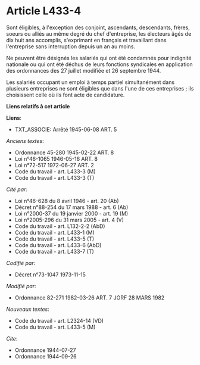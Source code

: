 # Article L433-4

Sont éligibles, à l'exception des conjoint, ascendants, descendants, frères, soeurs ou alliés au même degré du chef
d'entreprise, les électeurs âgés de dix huit ans accomplis, s'exprimant en français et travaillant dans l'entreprise sans
interruption depuis un an au moins.

Ne peuvent être désignés les salariés qui ont été condamnés pour indignité nationale ou qui ont été déchus de leurs fonctions
syndicales en application des ordonnances des 27 juillet modifiée et 26 septembre 1944.

Les salariés occupant un emploi à temps partiel simultanément dans plusieurs entreprises ne sont éligibles que dans l'une de
ces entreprises ; ils choisissent celle où ils font acte de candidature.

**Liens relatifs à cet article**

**Liens**:

  - TXT_ASSOCIE: Arrêté 1945-06-08 ART. 5

_Anciens textes_:

  - Ordonnance 45-280 1945-02-22 ART. 8
  - Loi n°46-1065 1946-05-16 ART. 8
  - Loi n°72-517 1972-06-27 ART. 2
  - Code du travail - art. L433-3 (M)
  - Code du travail - art. L433-3 (T)

_Cité par_:

  - Loi n°46-628 du 8 avril 1946 - art. 20 (Ab)
  - Décret n°88-254 du 17 mars 1988 - art. 6 (Ab)
  - Loi n°2000-37 du 19 janvier 2000 - art. 19 (M)
  - Loi n°2005-296 du 31 mars 2005 - art. 4 (V)
  - Code du travail - art. L132-2-2 (AbD)
  - Code du travail - art. L433-1 (M)
  - Code du travail - art. L433-5 (T)
  - Code du travail - art. L433-6 (AbD)
  - Code du travail - art. L433-7 (T)

_Codifié par_:

  - Décret n°73-1047 1973-11-15

_Modifié par_:

  - Ordonnance 82-271 1982-03-26 ART. 7 JORF 28 MARS 1982

_Nouveaux textes_:

  - Code du travail - art. L2324-14 (VD)
  - Code du travail - art. L433-5 (M)

_Cite_:

  - Ordonnance 1944-07-27
  - Ordonnance 1944-09-26
